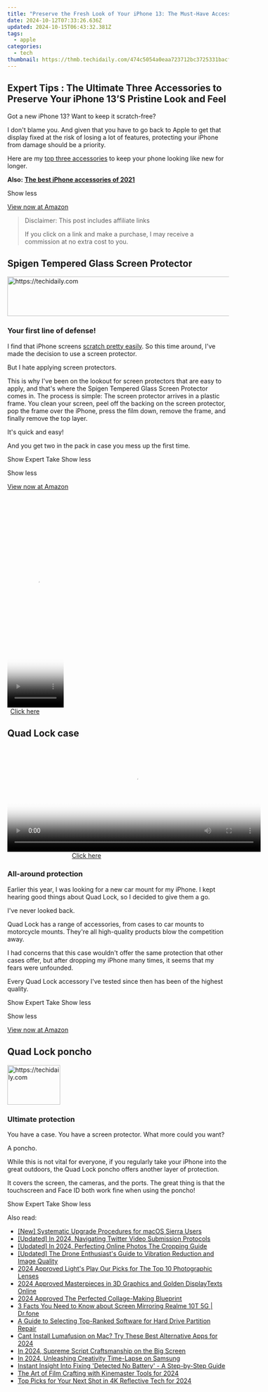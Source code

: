 ```yaml
---
title: "Preserve the Fresh Look of Your iPhone 13: The Must-Have Accessories You Need to Know About"
date: 2024-10-12T07:33:26.636Z
updated: 2024-10-15T06:43:32.381Z
tags:
  - apple
categories:
  - tech
thumbnail: https://thmb.techidaily.com/474c5054a0eaa723712bc3725331bacf73663ebfef0031bd8bc1879804e39c8f.jpg
---
```


## Expert Tips : The Ultimate Three Accessories to Preserve Your iPhone 13’S Pristine Look and Feel

Got a new iPhone 13? Want to keep it scratch-free?

I don't blame you. And given that you have to go back to Apple to get that display fixed at the risk of losing a lot of features, protecting your iPhone from damage should be a priority.

Here are my [top three accessories](https://www.zdnet.com/article/iphone-accessories-three-of-the-best-and-most-indispensable/) to keep your phone looking like new for longer.

**Also:** [**The best iPhone accessories of 2021**](https://www.zdnet.com/article/iphone-accessories-three-of-the-best-and-most-indispensable/)

Show less 

[View now at Amazon](https://buy.geni.us/Proxy.ashx?TSID=368250&GR%5FURL=https%3A%2F%2Fwww.amazon.com%2FSpigen-Tempered-Protector-Glas-tR-designed%2Fdp%2FB095RTJH1M%3Ftag%3Dzd-buy-button-20%26ascsubtag%3D%5F%5FCOM%5FCLICK%5FID%5F%5F%7C05ac45ea-b744-4e6b-bee2-96f3eec714eb%7Cdtp&dtb=1)

>  Disclaimer: This post includes affiliate links
>
>  If you click on a link and make a purchase, I may receive a commission at no extra cost to you.
>

## Spigen Tempered Glass Screen Protector

<!-- affiliate ads begin -->
<a href="https://imp.i357552.net/c/5597632/1061528/11832" target="_top" id="1061528">
  <img src="//a.impactradius-go.com/display-ad/11832-1061528" border="0" alt="https://techidaily.com" width="728" height="90"/>
</a>
<img height="0" width="0" src="https://imp.i357552.net/i/5597632/1061528/11832" style="position:absolute;visibility:hidden;" border="0" />
<!-- affiliate ads end -->

### Your first line of defense!

I find that iPhone screens [scratch pretty easily](https://www.zdnet.com/article/i-want-an-iphone-that-doesnt-do-this/). So this time around, I've made the decision to use a screen protector.

But I hate applying screen protectors.

This is why I've been on the lookout for screen protectors that are easy to apply, and that's where the Spigen Tempered Glass Screen Protector comes in. The process is simple: The screen protector arrives in a plastic frame. You clean your screen, peel off the backing on the screen protector, pop the frame over the iPhone, press the film down, remove the frame, and finally remove the top layer.

It's quick and easy!

And you get two in the pack in case you mess up the first time. 

Show Expert Take Show less 

Show less 

[View now at Amazon](https://buy.geni.us/Proxy.ashx?TSID=368250&GR%5FURL=https%3A%2F%2Fwww.amazon.com%2Fstores%2FQUAD%2BLOCK%2Fpage%2F45393881-C3E5-4D67-893E-0889C7E8D362%3Ftag%3Dzd-buy-button-20%26ascsubtag%3D%5F%5FCOM%5FCLICK%5FID%5F%5F%7C05ac45ea-b744-4e6b-bee2-96f3eec714eb%7Cdtp&dtb=1)

<!-- affiliate ads begin -->
<span id="1977006">
					<video width="128" height="480" style="cursor:pointer"
           poster="//a.impactradius-go.com/display-clicktoplayimage/1977006.png"
           onclick="if(!this.playClicked){this.play();this.setAttribute('controls',true);this.playClicked=true;}">
	   <source src="//a.impactradius-go.com/display-ad/22993-1977006">
	   <img src="//a.impactradius-go.com/display-clicktoplayimage/1977006.png" style="border: none; height: 100%; width: 100%; object-fit: contain">
	</video>
	<div style="width:80px;text-align:center"><a href="javascript:window.open(decodeURIComponent('https%3A%2F%2Fhomestyler.sjv.io%2Fc%2F5597632%2F1977006%2F22993'), '_blank');void(0);">Click here</a></div>
</span>
<img height="0" width="0" src="https://imp.pxf.io/i/5597632/1977006/22993" style="position:absolute;visibility:hidden;" border="0" />
<!-- affiliate ads end -->

## Quad Lock case

<!-- affiliate ads begin -->
<span id="1983551">
					<video width="576" height="240" style="cursor:pointer"
           poster="//a.impactradius-go.com/display-clicktoplayimage/1983551.png"
           onclick="if(!this.playClicked){this.play();this.setAttribute('controls',true);this.playClicked=true;}">
	   <source src="//a.impactradius-go.com/display-ad/22993-1983551">
	   <img src="//a.impactradius-go.com/display-clicktoplayimage/1983551.png" style="border: none; height: 100%; width: 100%; object-fit: contain">
	</video>
	<div style="width:360px;text-align:center"><a href="javascript:window.open(decodeURIComponent('https%3A%2F%2Fhomestyler.sjv.io%2Fc%2F5597632%2F1983551%2F22993'), '_blank');void(0);">Click here</a></div>
</span>
<img height="0" width="0" src="https://imp.pxf.io/i/5597632/1983551/22993" style="position:absolute;visibility:hidden;" border="0" />
<!-- affiliate ads end -->

### All-around protection

Earlier this year, I was looking for a new car mount for my iPhone. I kept hearing good things about Quad Lock, so I decided to give them a go.

I've never looked back.

Quad Lock has a range of accessories, from cases to car mounts to motorcycle mounts. They're all high-quality products blow the competition away.

I had concerns that this case wouldn't offer the same protection that other cases offer, but after dropping my iPhone many times, it seems that my fears were unfounded.

Every Quad Lock accessory I've tested since then has been of the highest quality.

Show Expert Take Show less 

Show less 

[View now at Amazon](https://buy.geni.us/Proxy.ashx?TSID=368250&GR%5FURL=https%3A%2F%2Fwww.amazon.com%2FQuad-Lock-Poncho-iPhone-Pro%2Fdp%2FB08NVL32M8%2F%3Ftag%3Dzd-buy-button-20%26ascsubtag%3D%5F%5FCOM%5FCLICK%5FID%5F%5F%7C05ac45ea-b744-4e6b-bee2-96f3eec714eb%7Cdtp&dtb=1)

## Quad Lock poncho

<!-- affiliate ads begin -->
<a href="https://review-au.sjv.io/c/5597632/2098701/14409" target="_top" id="2098701">
  <img src="//a.impactradius-go.com/display-ad/14409-2098701" border="0" alt="https://techidaily.com" width="120" height="90"/>
</a>
<img height="0" width="0" src="https://review-au.sjv.io/i/5597632/2098701/14409" style="position:absolute;visibility:hidden;" border="0" />
<!-- affiliate ads end -->

### Ultimate protection

You have a case. You have a screen protector. What more could you want?

A poncho.

While this is not vital for everyone, if you regularly take your iPhone into the great outdoors, the Quad Lock poncho offers another layer of protection.

It covers the screen, the cameras, and the ports. The great thing is that the touchscreen and Face ID both work fine when using the poncho!

Show Expert Take Show less

<ins class="adsbygoogle"
     style="display:block"
     data-ad-format="autorelaxed"
     data-ad-client="ca-pub-7571918770474297"
     data-ad-slot="1223367746"></ins>

<ins class="adsbygoogle"
     style="display:block"
     data-ad-client="ca-pub-7571918770474297"
     data-ad-slot="8358498916"
     data-ad-format="auto"
     data-full-width-responsive="true"></ins>

<span class="atpl-alsoreadstyle">Also read:</span>
<div><ul>
<li><a href="https://some-tips.techidaily.com/new-systematic-upgrade-procedures-for-macos-sierra-users/"><u>[New] Systematic Upgrade Procedures for macOS Sierra Users</u></a></li>
<li><a href="https://twitter-videos.techidaily.com/updated-in-2024-navigating-twitter-video-submission-protocols/"><u>[Updated] In 2024, Navigating Twitter Video Submission Protocols</u></a></li>
<li><a href="https://fox-helps.techidaily.com/updated-in-2024-perfecting-online-photos-the-cropping-guide/"><u>[Updated] In 2024, Perfecting Online Photos The Cropping Guide</u></a></li>
<li><a href="https://some-tips.techidaily.com/updated-the-drone-enthusiasts-guide-to-vibration-reduction-and-image-quality/"><u>[Updated] The Drone Enthusiast's Guide to Vibration Reduction and Image Quality</u></a></li>
<li><a href="https://extra-approaches.techidaily.com/2024-approved-lights-play-our-picks-for-the-top-10-photographic-lenses/"><u>2024 Approved Light's Play Our Picks for The Top 10 Photographic Lenses</u></a></li>
<li><a href="https://fox-boxes.techidaily.com/2024-approved-masterpieces-in-3d-graphics-and-golden-displaytexts-online/"><u>2024 Approved Masterpieces in 3D Graphics and Golden DisplayTexts Online</u></a></li>
<li><a href="https://some-tips.techidaily.com/2024-approved-the-perfected-collage-making-blueprint/"><u>2024 Approved The Perfected Collage-Making Blueprint</u></a></li>
<li><a href="https://screen-mirror.techidaily.com/3-facts-you-need-to-know-about-screen-mirroring-realme-10t-5g-drfone-by-drfone-android/"><u>3 Facts You Need to Know about Screen Mirroring Realme 10T 5G | Dr.fone</u></a></li>
<li><a href="https://win-brilliant.techidaily.com/a-guide-to-selecting-top-ranked-software-for-hard-drive-partition-repair/"><u>A Guide to Selecting Top-Ranked Software for Hard Drive Partition Repair</u></a></li>
<li><a href="https://ai-vdieo-software.techidaily.com/cant-install-lumafusion-on-mac-try-these-best-alternative-apps-for-2024/"><u>Cant Install Lumafusion on Mac? Try These Best Alternative Apps for 2024</u></a></li>
<li><a href="https://some-tips.techidaily.com/in-2024-supreme-script-craftsmanship-on-the-big-screen/"><u>In 2024, Supreme Script Craftsmanship on the Big Screen</u></a></li>
<li><a href="https://some-tips.techidaily.com/in-2024-unleashing-creativity-time-lapse-on-samsung/"><u>In 2024, Unleashing Creativity Time-Lapse on Samsung</u></a></li>
<li><a href="https://common-error.techidaily.com/instant-insight-into-fixing-detected-no-battery-a-step-by-step-guide/"><u>Instant Insight Into Fixing 'Detected No Battery' - A Step-by-Step Guide</u></a></li>
<li><a href="https://some-tips.techidaily.com/the-art-of-film-crafting-with-kinemaster-tools-for-2024/"><u>The Art of Film Crafting with Kinemaster Tools for 2024</u></a></li>
<li><a href="https://some-tips.techidaily.com/top-picks-for-your-next-shot-in-4k-reflective-tech-for-2024/"><u>Top Picks for Your Next Shot in 4K Reflective Tech for 2024</u></a></li>
</ul></div>

